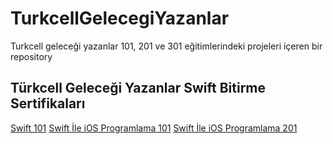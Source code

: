 # TurkcellGelecegiYazanlar
Turkcell geleceği yazanlar 101, 201 ve 301 eğitimlerindeki projeleri içeren bir repository

## Türkcell Geleceği Yazanlar Swift Bitirme Sertifikaları
<a href="https://gelecegiyazanlar.turkcell.com.tr/kisi/belge/cberataltuntas/Swift/101" target="blank">Swift 101</a>
<a href="https://gelecegiyazanlar.turkcell.com.tr/kisi/belge/cberataltuntas/Swift%20ile%20iOS%20Programlama/101" target="blank">Swift İle iOS Programlama 101</a>
<a href="https://gelecegiyazanlar.turkcell.com.tr/kisi/belge/cberataltuntas/Swift%20ile%20iOS%20Programlama/201" target="blank">Swift İle iOS Programlama 201</a>




